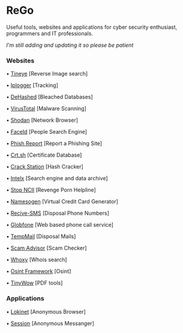 # ReGo
Useful tools, websites and applications for cyber security enthusiast, programmers and IT professionals. 


*I'm still adding and updating it so please be patient*

### Websites

• [Tineye](https://tineye.com/) [Reverse Image search]

• [Iplogger](https://iplogger.org/) [Tracking]

• [DeHashed](https://www.dehashed.com/) [Bleached Databases]

• [VirusTotal](https://www.virustotal.com/) [Malware Scanning]

• [Shodan](https://www.shodan.io/) [Network Browser]

• [FaceId](https://facecheck.id/) [People Search Engine]

• [Phish Report](https://phish.report/) [Report a Phishing Site]

• [Crt.sh](https://crt.sh/) [Certificate Database]

• [Crack Station](https://crackstation.net/) [Hash Cracker]

• [Intelx](https://intelx.io/) [Search engine and data archive]

• [Stop NCII](https://stopncii.org/) [Revenge Porn Helpline]

• [Namesogen](https://namso-gen.com/) [Virtual Credit Card Generator]

• [Recive-SMS](https://receive-smss.com/) [Disposal Phone Numbers]

• [Globfone](https://globfone.com/) [Web based phone call service]

• [TempMail](https://tempmail.org) [Disposal Mails]

• [Scam Advisor](https://www.scamadviser.com/) [Scam Checker]

• [Whoxy](https://www.whoxy.com/) [Whois search]

• [Osint Framework](https://osintframework.com/) [Osint]

• [TinyWow](https://tinywow.com/) [PDF tools]


### Applications 

• [Lokinet](https://lokinet.org/) [Anonymous Browser]

• [Session](https://getsession.org/) [Anonymous Messanger]


